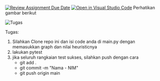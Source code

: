 [![Review Assignment Due Date](https://classroom.github.com/assets/deadline-readme-button-22041afd0340ce965d47ae6ef1cefeee28c7c493a6346c4f15d667ab976d596c.svg)](https://classroom.github.com/a/k4V64U1B)
[![Open in Visual Studio Code](https://classroom.github.com/assets/open-in-vscode-2e0aaae1b6195c2367325f4f02e2d04e9abb55f0b24a779b69b11b9e10269abc.svg)](https://classroom.github.com/online_ide?assignment_repo_id=15986055&assignment_repo_type=AssignmentRepo)
Perhatikan gambar berikut

![Tugas](assets/task.png)


Tugas:
1. Silahkan Clone repo ini dan isi code anda di main.py dengan memasukkan graph dan nilai heuristicnya
2. lakukan pytest
3. jika seluruh rangkaian test sukses, silahkan push dengan cara
    - git add .
    - git commit -m "Nama - NIM"
    - git push origin main
